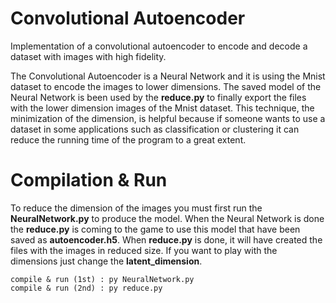 # Convolutional Autoencoder

Implementation of a convolutional autoencoder to encode and decode a dataset with images with high fidelity.

The Convolutional Autoencoder is a Neural Network and it is using the Mnist dataset to encode the images to lower dimensions.
The saved model of the Neural Network is been used by the **reduce.py** to finally export the files with the lower dimension images of the Mnist dataset.
Τhis technique, the minimization of the dimension, is helpful because if someone wants to use a dataset in some applications such as classification or clustering it can reduce the running time of the program to a great extent.

# Compilation & Run

To reduce the dimension of the images you must first run the **NeuralNetwork.py** to produce the model. 
When the Neural Network is done the **reduce.py** is coming to the game to use this model that have been saved as **autoencoder.h5**. 
When **reduce.py** is done, it will have created the files with the images in reduced size. If you want to play with the dimensions just change the **latent_dimension**.

    compile & run (1st) : py NeuralNetwork.py
    compile & run (2nd) : py reduce.py
